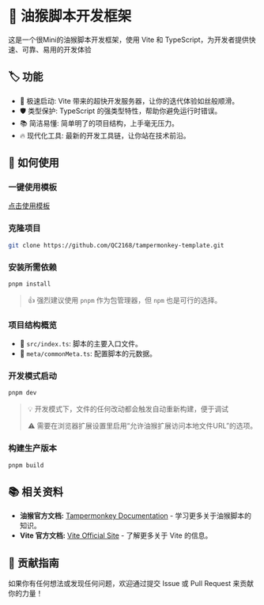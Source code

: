 # 🐒 油猴脚本开发框架

这是一个很Mini的油猴脚本开发框架，使用 Vite 和 TypeScript，为开发者提供快速、可靠、易用的开发体验

## 🏷️ 功能

- 🚄 极速启动: Vite 带来的超快开发服务器，让你的迭代体验如丝般顺滑。
- 🛡️ 类型保护: TypeScript 的强类型特性，帮助你避免运行时错误。
- 📚 简洁易懂: 简单明了的项目结构，上手毫无压力。
- 🔥 现代化工具: 最新的开发工具链，让你站在技术前沿。

## 🚀 如何使用

### 一键使用模板

[点击使用模板](https://github.com/new?template_name=tampermonkey-template&template_owner=QC2168)

### 克隆项目

```bash
git clone https://github.com/QC2168/tampermonkey-template.git
```

### 安装所需依赖

```bash
pnpm install
```

> 👍 强烈建议使用 `pnpm` 作为包管理器，但 `npm` 也是可行的选择。


### 项目结构概览

- 📂 `src/index.ts`: 脚本的主要入口文件。
- 📂 `meta/commonMeta.ts`: 配置脚本的元数据。

### 开发模式启动

```bash
pnpm dev
```

> 💡 开发模式下，文件的任何改动都会触发自动重新构建，便于调试
>
> ⚠️ 需要在浏览器扩展设置里启用“允许油猴扩展访问本地文件URL”的选项。

### 构建生产版本

```bash
pnpm build
```


## 📚 相关资料

- **油猴官方文档:** [Tampermonkey Documentation](https://tampermonkey.net/documentation.php) - 学习更多关于油猴脚本的知识。
- **Vite 官方文档:** [Vite Official Site](https://vitejs.dev/) - 了解更多关于 Vite 的信息。


## 🤝 贡献指南

如果你有任何想法或发现任何问题，欢迎通过提交 Issue 或 Pull Request 来贡献你的力量！
